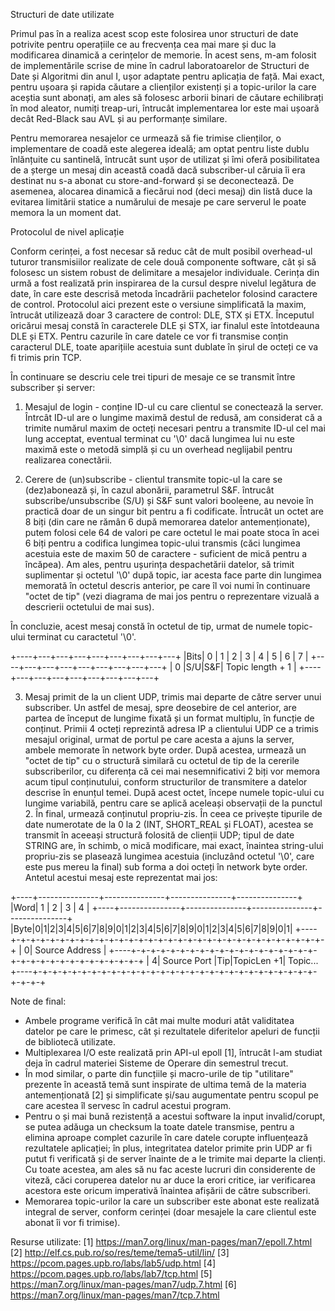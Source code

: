 Structuri de date utilizate

Primul pas în a realiza acest scop este folosirea unor structuri de date
potrivite pentru operațiile ce au frecvența cea mai mare și duc la modificarea
dinamică a cerințelor de memorie. În acest sens, m-am folosit de implementările
scrise de mine în cadrul laboratoarelor de Structuri de Date și Algoritmi din
anul I, ușor adaptate pentru aplicația de față. Mai exact, pentru ușoara și
rapida căutare a clienților existenți și a topic-urilor la care aceștia sunt
abonați, am ales să folosesc arborii binari de căutare echilibrați în mod
aleator, numiți treap-uri, întrucât implementarea lor este mai ușoară decât
Red-Black sau AVL și au performanțe similare.

Pentru memorarea nesajelor ce urmează să fie trimise clienților, o implementare
de coadă este alegerea ideală; am optat pentru liste dublu înlănțuite cu
santinelă, întrucât sunt ușor de utilizat și îmi oferă posibilitatea de a
șterge un mesaj din această coadă dacă subscriber-ul căruia îi era destinat nu
s-a abonat cu store-and-forward și se deconectează. De asemenea, alocarea
dinamică a fiecărui nod (deci mesaj) din listă duce la evitarea limitării
statice a numărului de mesaje pe care serverul le poate memora la un moment dat.


Protocolul de nivel aplicație

Conform cerinței, a fost necesar să reduc cât de mult posibil overhead-ul
tuturor transmisiilor realizate de cele două componente software, cât și să
folosesc un sistem robust de delimitare a mesajelor individuale. Cerința din
urmă a fost realizată prin inspirarea de la cursul despre nivelul legătura de
date, în care este descrisă metoda încadrării pachetelor folosind caractere de
control. Protocolul aici prezent este o versiune simplificată la maxim,
întrucât utilizează doar 3 caractere de control: DLE, STX și ETX.
Începutul oricărui mesaj constă în caracterele DLE și STX, iar finalul este
întotdeauna DLE și ETX. Pentru cazurile în care datele ce vor fi transmise
conțin caracterul DLE, toate aparițiile acestuia sunt dublate în șirul de
octeți ce va fi trimis prin TCP.

În continuare se descriu cele trei tipuri de mesaje ce se transmit între
subscriber și server:


1. Mesajul de login - conține ID-ul cu care clientul se conectează la server.
Întrcât ID-ul are o lungime maximă destul de redusă, am considerat că a trimite
numărul maxim de octeți necesari pentru a transmite ID-ul cel mai lung acceptat,
eventual terminat cu '\0' dacă lungimea lui nu este maximă este o metodă simplă
și cu un overhead neglijabil pentru realizarea conectării.


2. Cerere de (un)subscribe - clientul transmite topic-ul la care se
(dez)abonează și, în cazul abonării, parametrul S&F.
întrucât subscribe/unsubscribe (S/U) și S&F sunt valori booleene, au nevoie în
practică doar de un singur bit pentru a fi codificate. Întrucât un octet are
8 biți (din care ne rămân 6 după memorarea datelor antemenționate), putem
folosi cele 64 de valori pe care octetul le mai poate stoca în acei 6 biți
pentru a codifica lungimea topic-ului transmis (căci lungimea acestuia este de
maxim 50 de caractere - suficient de mică pentru a încăpea). Am ales, pentru
ușurința despachetării datelor, să trimit suplimentar și octetul '\0' după
topic, iar acesta face parte din lungimea memorată în octetul descris anterior,
pe care îl voi numi în continuare "octet de tip" (vezi diagrama de mai jos
pentru o reprezentare vizuală a descrierii octetului de mai sus).

În concluzie, acest mesaj constă în octetul de tip, urmat de numele topic-ului
terminat cu caractetul '\0'.

+----+---+---+---+---+---+---+---+---+
|Bits| 0 | 1 | 2 | 3 | 4 | 5 | 6 | 7 |
+----+---+---+---+---+---+---+---+---+
|  0 |S/U|S&F|   Topic length + 1    |
+----+---+---+---+---+---+---+---+---+


3. Mesaj primit de la un client UDP, trimis mai departe de către server unui
subscriber.
Un astfel de mesaj, spre deosebire de cel anterior, are partea de început de
lungime fixată și un format multiplu, în funcție de conținut.
Primii 4 octeți reprezintă adresa IP a clientului UDP ce a trimis mesajul
original, urmat de portul pe care acesta a ajuns la server, ambele memorate în
network byte order. După acestea, urmează un "octet de tip" cu o structură
similară cu octetul de tip de la cererile subscriberilor, cu diferența că
cei mai nesemnificativi 2 biți vor memora acum tipul conținutului, conform
structurilor de transmitere a datelor descrise în enunțul temei.
După acest octet, începe numele topic-ului cu lungime variabilă, pentru care se
aplică aceleași observații de la punctul 2.
În final, urmează conținutul propriu-zis. În ceea ce privește tipurile de date
numerotate de la 0 la 2 (INT, SHORT_REAL și FLOAT), acestea se transmit în
aceeași structură folosită de clienții UDP; tipul de date STRING are, în schimb,
o mică modificare, mai exact, înaintea string-ului propriu-zis se plasează
lungimea acestuia (incluzând octetul '\0', care este pus mereu la final) sub
forma a doi octeți în network byte order. Antetul acestui mesaj este
reprezentat mai jos:

+----+---------------+---------------+---------------+---------------+
|Word|       1       |       2       |       3       |       4       |
+----+---------------+---------------+---------------+---------------+
|Byte|0|1|2|3|4|5|6|7|8|9|0|1|2|3|4|5|6|7|8|9|0|1|2|3|4|5|6|7|8|9|0|1|
+----+-+-+-+-+-+-+-+-+-+-+-+-+-+-+-+-+-+-+-+-+-+-+-+-+-+-+-+-+-+-+-+-+
|   0|                       Source Address                          |
+----+-+-+-+-+-+-+-+-+-+-+-+-+-+-+-+-+-+-+-+-+-+-+-+-+-+-+-+-+-+-+-+-+
|   4|         Source Port           |Tip|TopicLen +1|        Topic...
+----+-+-+-+-+-+-+-+-+-+-+-+-+-+-+-+-+-+-+-+-+-+-+-+-+-+-+-+-+-+-+-+-+


Note de final:
 * Ambele programe verifică în cât mai multe moduri atât validitatea datelor
 pe care le primesc, cât și rezultatele diferitelor apeluri de funcții de
 bibliotecă utilizate.
 * Multiplexarea I/O este realizată prin API-ul epoll [1], întrucât l-am
 studiat deja în cadrul materiei Sisteme de Operare din semestrul trecut.
 * În mod similar, o parte din funcțiile și macro-urile de tip "utilitare"
 prezente în această temă sunt inspirate de ultima temă de la materia
 antemenționată [2] și simplificate și/sau augumentate pentru scopul pe care
 acestea îl servesc în cadrul acestui program.
 * Pentru o și mai bună rezistență a acestui software la input invalid/corupt,
 se putea adăuga un checksum la toate datele transmise, pentru a elimina
 aproape complet cazurile în care datele corupte influențează rezultatele
 aplicației; în plus, integritatea datelor primite prin UDP ar fi putut fi
 verificată și de server înainte de a le trimite mai departe la clienți.
 Cu toate acestea, am ales să nu fac aceste lucruri din considerente de viteză,
 căci coruperea datelor nu ar duce la erori critice, iar verificarea acestora
 este oricum imperativă înaintea afișării de către subscriberi.
 * Memorarea topic-urilor la care un subscriber este abonat este realizată
 integral de server, conform cerinței (doar mesajele la care clientul este
 abonat îi vor fi trimise).


Resurse utilizate:
 [1] https://man7.org/linux/man-pages/man7/epoll.7.html
 [2] http://elf.cs.pub.ro/so/res/teme/tema5-util/lin/
 [3] https://pcom.pages.upb.ro/labs/lab5/udp.html
 [4] https://pcom.pages.upb.ro/labs/lab7/tcp.html
 [5] https://man7.org/linux/man-pages/man7/udp.7.html
 [6] https://man7.org/linux/man-pages/man7/tcp.7.html
